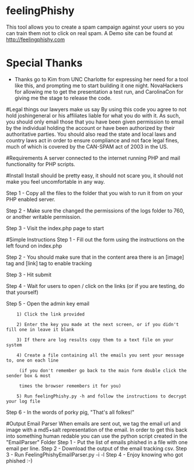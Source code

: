 # feelingPhishy
This tool allows you to create a spam campaign against your users so you can train them not to click on real spam. 
A Demo site can be found at http://feelingphishy.com

# Special Thanks
- Thanks go to Kim from UNC Charlotte for expressing her need for a tool like this, and prompting me to start building it one night. NovaHackers for allowing me to get the presentation a test run, and CarolinaCon for giving me the stage to release the code. 

#Legal things our lawyers make us say
By using this code you agree to not hold joshingeneral or his affiliates liable for what you do with it. As such, you should only email those that you have been given permission to email by the individual holding the account or have been authorized by their authoritative parties. You should also read the state and local laws and country laws act in order to ensure compliance and not face legal fines, much of which is covered by the CAN-SPAM act of 2003 in the US. 

#Requirements
A server connected to the internet running PHP and mail functionality for PHP scripts. 

#Install
Install should be pretty easy, it should not scare you, it should not make you feel uncomfortable in any way. 

Step 1 - Copy all the files to the folder that you wish to run it from on your PHP enabled server.

Step 2 - Make sure the changed the permissions of the logs folder to 760, or another writable permission.

Step 3 - Visit the index.php page to start

#Simple Instructions
Step 1 - Fill out the form using the instructions on the left found on index.php

Step 2 - You should make sure that in the content area there is an [image] tag and [link] tag to enable tracking

Step 3 - Hit submit

Step 4 - Wait for users to open / click on the links (or if you are testing, do that yourself)

Step 5 - Open the admin key email

        1) Click the link provided
        
        2) Enter the key you made at the next screen, or if you didn't fill one in leave it blank
        
        3) If there are log results copy them to a text file on your system
        
        4) Create a file containing all the emails you sent your message to, one on each line
        
         (if you don't remember go back to the main form double click the sender box & most 
         
         times the browser remembers it for you)
         
        5) Run feelingPhishy.py -h and follow the instructions to decrypt your log file 
        
Step 6 - In the words of porky pig, "That's all folkes!" 

#Output Email Parser
When emails are sent out, we tag the email url and image with a md5+salt representation of the email. 
In order to get this back into something human redable you can use the python script created in the "EmailParser" Folder
Step 1 - Put the list of emails phished in a file with one email per line.
Step 2 - Download the output of the email tracking csv.
Step 3 - Run FeelingPhishyEmailParser.py -i <emaillistfile> -l <logfile>
Step 4 - Enjoy knowing who got phished :-)

